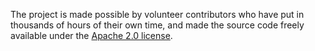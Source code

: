 The project is made possible by volunteer contributors who have put in thousands of hours of their own time, and made the source code freely available under the [Apache 2.0 license](https://raw.githubusercontent.com/SeleniumHQ/selenium/master/LICENSE).
